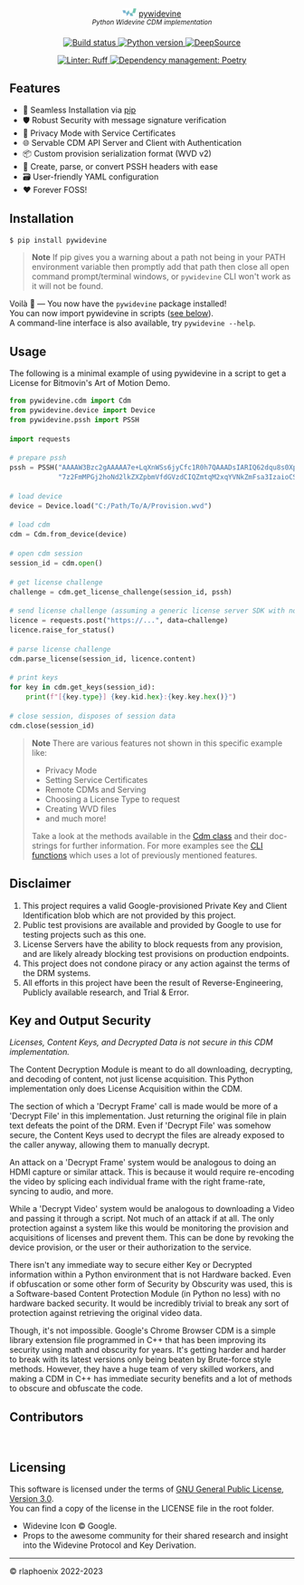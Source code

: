 <p align="center">
    <img src="docs/images/widevine_icon_24.png"> <a href="https://github.com/rlaphoenix/pywidevine">pywidevine</a>
    <br/>
    <sup><em>Python Widevine CDM implementation</em></sup>
</p>

<p align="center">
    <a href="https://github.com/rlaphoenix/pywidevine/actions/workflows/ci.yml">
        <img src="https://github.com/rlaphoenix/pywidevine/actions/workflows/ci.yml/badge.svg" alt="Build status">
    </a>
    <a href="https://pypi.org/project/pywidevine">
        <img src="https://img.shields.io/badge/python-3.7%2B-informational" alt="Python version">
    </a>
    <a href="https://deepsource.io/gh/rlaphoenix/pywidevine">
        <img src="https://deepsource.io/gh/rlaphoenix/pywidevine.svg/?label=active+issues" alt="DeepSource">
    </a>
</p>
<p align="center">
    <a href="https://github.com/astral-sh/ruff">
        <img src="https://img.shields.io/endpoint?url=https://raw.githubusercontent.com/astral-sh/ruff/main/assets/badge/v2.json" alt="Linter: Ruff">
    </a>
    <a href="https://python-poetry.org">
        <img src="https://img.shields.io/endpoint?url=https://python-poetry.org/badge/v0.json" alt="Dependency management: Poetry">
    </a>
</p>

## Features

- 🚀 Seamless Installation via [pip](#installation)
- 🛡️ Robust Security with message signature verification
- 🙈 Privacy Mode with Service Certificates
- 🌐 Servable CDM API Server and Client with Authentication
- 📦 Custom provision serialization format (WVD v2)
- 🧰 Create, parse, or convert PSSH headers with ease
- 🗃️ User-friendly YAML configuration
- ❤️ Forever FOSS!

## Installation

```shell
$ pip install pywidevine
```

> **Note**
If pip gives you a warning about a path not being in your PATH environment variable then promptly add that path then
close all open command prompt/terminal windows, or `pywidevine` CLI won't work as it will not be found.

Voilà 🎉 — You now have the `pywidevine` package installed!  
You can now import pywidevine in scripts ([see below](#usage)).  
A command-line interface is also available, try `pywidevine --help`.

## Usage

The following is a minimal example of using pywidevine in a script to get a License for Bitmovin's
Art of Motion Demo.

```py
from pywidevine.cdm import Cdm
from pywidevine.device import Device
from pywidevine.pssh import PSSH

import requests

# prepare pssh
pssh = PSSH("AAAAW3Bzc2gAAAAA7e+LqXnWSs6jyCfc1R0h7QAAADsIARIQ62dqu8s0Xpa"
            "7z2FmMPGj2hoNd2lkZXZpbmVfdGVzdCIQZmtqM2xqYVNkZmFsa3IzaioCSEQyAA==")

# load device
device = Device.load("C:/Path/To/A/Provision.wvd")

# load cdm
cdm = Cdm.from_device(device)

# open cdm session
session_id = cdm.open()

# get license challenge
challenge = cdm.get_license_challenge(session_id, pssh)

# send license challenge (assuming a generic license server SDK with no API front)
licence = requests.post("https://...", data=challenge)
licence.raise_for_status()

# parse license challenge
cdm.parse_license(session_id, licence.content)

# print keys
for key in cdm.get_keys(session_id):
    print(f"[{key.type}] {key.kid.hex}:{key.key.hex()}")

# close session, disposes of session data
cdm.close(session_id)
```

> **Note**
> There are various features not shown in this specific example like:
>
> - Privacy Mode
> - Setting Service Certificates
> - Remote CDMs and Serving
> - Choosing a License Type to request
> - Creating WVD files
> - and much more!
>
> Take a look at the methods available in the [Cdm class](/pywidevine/cdm.py) and their doc-strings for
> further information. For more examples see the [CLI functions](/pywidevine/main.py) which uses a lot
> of previously mentioned features.

## Disclaimer

1. This project requires a valid Google-provisioned Private Key and Client Identification blob which are not
   provided by this project.
2. Public test provisions are available and provided by Google to use for testing projects such as this one.
3. License Servers have the ability to block requests from any provision, and are likely already blocking test
   provisions on production endpoints.
4. This project does not condone piracy or any action against the terms of the DRM systems.
5. All efforts in this project have been the result of Reverse-Engineering, Publicly available research, and Trial
   & Error.

## Key and Output Security

*Licenses, Content Keys, and Decrypted Data is not secure in this CDM implementation.*

The Content Decryption Module is meant to do all downloading, decrypting, and decoding of content, not just license
acquisition. This Python implementation only does License Acquisition within the CDM.

The section of which a 'Decrypt Frame' call is made would be more of a 'Decrypt File' in this implementation. Just
returning the original file in plain text defeats the point of the DRM. Even if 'Decrypt File' was somehow secure, the
Content Keys used to decrypt the files are already exposed to the caller anyway, allowing them to manually decrypt.

An attack on a 'Decrypt Frame' system would be analogous to doing an HDMI capture or similar attack. This is because it
would require re-encoding the video by splicing each individual frame with the right frame-rate, syncing to audio, and
more.

While a 'Decrypt Video' system would be analogous to downloading a Video and passing it through a script. Not much of
an attack if at all. The only protection against a system like this would be monitoring the provision and acquisitions
of licenses and prevent them. This can be done by revoking the device provision, or the user or their authorization to
the service.

There isn't any immediate way to secure either Key or Decrypted information within a Python environment that is not
Hardware backed. Even if obfuscation or some other form of Security by Obscurity was used, this is a Software-based
Content Protection Module (in Python no less) with no hardware backed security. It would be incredibly trivial to break
any sort of protection against retrieving the original video data.

Though, it's not impossible. Google's Chrome Browser CDM is a simple library extension file programmed in C++ that has
been improving its security using math and obscurity for years. It's getting harder and harder to break with its latest
versions only being beaten by Brute-force style methods. However, they have a huge team of very skilled workers, and
making a CDM in C++ has immediate security benefits and a lot of methods to obscure and obfuscate the code.

## Contributors

<a href="https://github.com/rlaphoenix"><img src="https://images.weserv.nl/?url=avatars.githubusercontent.com/u/17136956?v=4&h=25&w=25&fit=cover&mask=circle&maxage=7d" alt=""/></a>
<a href="https://github.com/mediaminister"><img src="https://images.weserv.nl/?url=avatars.githubusercontent.com/u/45148099?v=4&h=25&w=25&fit=cover&mask=circle&maxage=7d" alt=""/></a>

## Licensing

This software is licensed under the terms of [GNU General Public License, Version 3.0](LICENSE).  
You can find a copy of the license in the LICENSE file in the root folder.

- Widevine Icon &copy; Google.
- Props to the awesome community for their shared research and insight into the Widevine Protocol and Key Derivation.

* * *

© rlaphoenix 2022-2023
